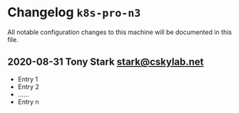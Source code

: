 # Changelog `k8s-pro-n3`

All notable configuration changes to this machine will be documented in this file.

## 2020-08-31  Tony Stark  <stark@cskylab.net>

- Entry 1
- Entry 2
- ......
- Entry n
